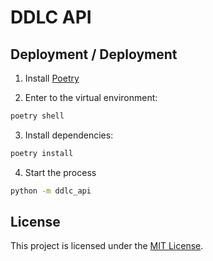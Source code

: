 # DDLC API

## Deployment / Deployment

1. Install [Poetry](https://python-poetry.org)

2. Enter to the virtual environment:

```sh
poetry shell
```

3. Install dependencies:

```sh
poetry install
```

4. Start the process

```sh
python -m ddlc_api
```

## License

This project is licensed under the [MIT License](./license).
